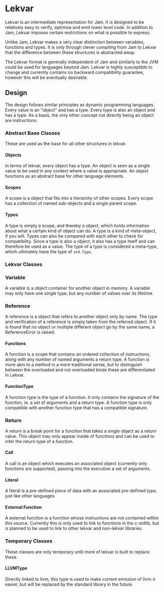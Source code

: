 # Lekvar

Lekvar is an intermediate representation for Jam. It is designed to be relatively easy to verify, optimise and emit lower level code. In addition to Jam, Lekvar imposes certain restrictions on what is possible to express.

Unlike Jam, Lekvar makes a very clear distinction between variables, functions and types. It is only through clever compiling from Jam to Lekvar that the difference between these structures is abstracted away.

The Lekvar format is generally independent of Jam and similarly to the JVM could be used for languages beyond Jam. Lekvar is highly susceptible to change and currently contains no backward compatibility guarantee, however this will be eventually desirable.

## Design

The design follows similar principles as dynamic programming languages. Every value is an "object" and has a type. Every type is also an object and has a type. As a basis, the only other concept not directly being an object are instructions.

### Abstract Base Classes

These are used as the base for all other structures in lekvar.

#### Objects

In terms of lekvar, every object has a type. An object is seen as a single value to be used in any context where a value is appropriate. An object functions as an abstract base for other language elements.

#### Scopes

A scope is a object that fits into a hierarchy of other scopes. Every scope has a collection of named sub-objects and a single parent scope.

#### Types

A type is simply a scope, and thereby a object, which holds information about what a certain kind of object can do. A type is a kind of meta-object, if you will. Types can also be compared with each other to check for compatibility. Since a type is also a object, it also has a type itself and can therefore be used as a value. The type of a type is considered a meta-type, which ultimately have the type of `std.Type`.

### Lekvar Classes

### Variable

A variable is a object container for another object in memory. A variable may only have one single type, but any number of values over its lifetime.

### Reference

A reference is a object that refers to another object only by name. The type and verification of a reference is simply taken from the referred object. If it is found that no object or multiple different object go by the same name, a ReferenceError is raised.

#### Functions

A function is a scope that contains an ordered collection of instructions, along with any number of named arguments a return type. A function is more akin to a method in a more traditional sense, but to distinguish between the overloaded and not overloaded kinds these are differentiated in Lekvar.

#### FunctionType

A function type is the type of a function. It only contains the signature of the function, ie. a set of arguments and a return type. A function type is only compatible with another function type that has a compatible signature.

### Return

A return is a break point for a function that takes a single object as a return value. This object may only appear inside of functions and can be used to infer the return type of a function.

#### Call

A call is an object which executes an associated object (currently only functions are supported), passing into the execution a set of arguments.

#### Literal

A literal is a pre-defined piece of data with an associated pre-defined type, just like other languages.

#### External Function

A external function is a function whose instructions are not contained within *this* source. Currently this is only used to link to functions in the c-stdlib, but is planned to be used to link to other lekvar and non-lekvar libraries.

### Temporary Classes

These classes are only temporary until more of lekvar is built to replace these.

#### LLVMType

Directly linked to llvm, this type is used to make current emission of llvm-ir easier, but will be replaced by the standard library in the future.
